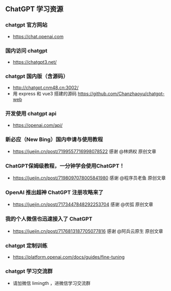 ## ChatGPT 学习资源

### chatgpt 官方网站
* <https://chat.openai.com>

### 国内访问 chatgpt
* <https://chatgpt3.net/>

### chatgpt 国内版（含源码）
* <http://chatgpt.cnm48.cn:3002/>
* 用 express 和 vue3 搭建的源码 <https://github.com/Chanzhaoyu/chatgpt-web>

### 开发使用 chatgpt api
* <https://openai.com/api/>

### 新必应（New Bing）国内申请与使用教程 
* <https://juejin.cn/post/7199557716998078522>
感谢 @林炳权 原创文章

### ChatGPT保姆级教程，一分钟学会使用ChatGPT！
* <https://juejin.cn/post/7198097078005841980>
感谢 @程序员老鱼 原创文章

### OpenAI 推出超神 ChatGPT 注册攻略来了
* <https://juejin.cn/post/7173447848292253704>
感谢 @优弧 原创文章

### 我的个人微信也迅速接入了 ChatGPT
* <https://juejin.cn/post/7176813187705077816>
感谢 @阿兵云原生 原创文章

### chatgpt 定制训练
* <https://platform.openai.com/docs/guides/fine-tuning>

### chatgpt 学习交流群
* 请加微信 limingth ，进微信学习交流群
